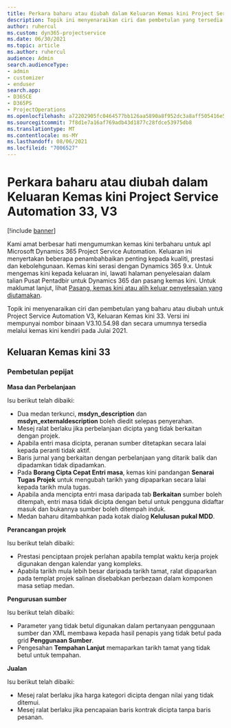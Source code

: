 ```yaml
---
title: Perkara baharu atau diubah dalam Keluaran Kemas kini Project Service Automation 33, V3
description: Topik ini menyenaraikan ciri dan pembetulan yang tersedia dalam Keluaran Kemas kini Project Service Automation 33, V3.
author: ruhercul
ms.custom: dyn365-projectservice
ms.date: 06/30/2021
ms.topic: article
ms.author: ruhercul
audience: Admin
search.audienceType:
- admin
- customizer
- enduser
search.app:
- D365CE
- D365PS
- ProjectOperations
ms.openlocfilehash: a72202905fc0464577bb126aa5890a8f952dc3a8aff505416e535b42b53df7db
ms.sourcegitcommit: 7f8d1e7a16af769adb43d1877c28fdce53975db8
ms.translationtype: MT
ms.contentlocale: ms-MY
ms.lasthandoff: 08/06/2021
ms.locfileid: "7006527"
---
```

# <a name="whats-new-or-changed-in-project-service-automation-update-release-33-v3"></a>Perkara baharu atau diubah dalam Keluaran Kemas kini Project Service Automation 33, V3

[!include [banner](../includes/psa-now-project-operations.md)]

Kami amat berbesar hati mengumumkan kemas kini terbaharu untuk apl Microsoft Dynamics 365 Project Service Automation. Keluaran ini menyertakan beberapa penambahbaikan penting kepada kualiti, prestasi dan kebolehgunaan. Kemas kini serasi dengan Dynamics 365 9.x. Untuk mengemas kini kepada keluaran ini, lawati halaman penyelesaian dalam talian Pusat Pentadbir untuk Dynamics 365 dan pasang kemas kini. Untuk maklumat lanjut, lihat [Pasang, kemas kini atau alih keluar penyelesaian yang diutamakan](/power-platform/admin/install-remove-preferred-solution).

Topik ini menyenaraikan ciri dan pembetulan yang baharu atau diubah untuk Project Service Automation V3, Keluaran Kemas kini 33. Versi ini mempunyai nombor binaan V3.10.54.98 dan secara umumnya tersedia melalui kemas kini kendiri pada Julai 2021.

## <a name="update-release-33"></a>Keluaran Kemas kini 33

### <a name="bug-fixes"></a>Pembetulan pepijat

**Masa dan Perbelanjaan**

Isu berikut telah dibaiki:

- Dua medan terkunci, **msdyn_description** dan **msdyn_externaldescription** boleh diedit selepas penyerahan.
- Mesej ralat berlaku jika perbelanjaan dicipta yang tidak berkaitan dengan projek.
- Apabila entri masa dicipta, peranan sumber ditetapkan secara lalai kepada peranti tidak aktif.
- Baris jurnal yang berkaitan dengan perbelanjaan yang ditarik balik dan dipadamkan tidak dipadamkan.
- Pada **Borang Cipta Cepat Entri masa**, kemas kini pandangan **Senarai Tugas Projek** untuk mengubah tarikh yang dipaparkan secara lalai kepada tarikh mula tugas.
- Apabila anda mencipta entri masa daripada tab **Berkaitan** sumber boleh ditempah, entri masa tidak dicipta dengan betul untuk pengguna didaftar masuk dan bukannya sumber boleh ditempah induk.
- Medan baharu ditambahkan pada kotak dialog **Kelulusan pukal MDD**.

**Perancangan projek**

Isu berikut telah dibaiki:
- Prestasi penciptaan projek perlahan apabila templat waktu kerja projek digunakan dengan kalendar yang kompleks.
- Apabila tarikh mula lebih besar daripada tarikh tamat, ralat dipaparkan pada templat projek salinan disebabkan perbezaan dalam komponen masa setiap medan.

**Pengurusan sumber**

Isu berikut telah dibaiki:
- Parameter yang tidak betul digunakan dalam pertanyaan penggunaan sumber dan XML membawa kepada hasil penapis yang tidak betul pada grid **Penggunaan Sumber**.
- Pengesahan **Tempahan Lanjut** memaparkan tarikh tamat yang tidak betul untuk tempahan.

**Jualan**

Isu berikut telah dibaiki:
- Mesej ralat berlaku jika harga kategori dicipta dengan nilai yang tidak ditemui.
- Mesej ralat berlaku jika pencapaian baris kontrak dicipta tanpa baris pesanan.
